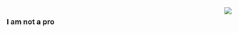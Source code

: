 <img align="right" src="https://github-readme-stats.vercel.app/api?username=baicaitomato&text_color=#725c42&show_icons=true&hide_title=true&icon_color=#ffb7c5" />

### I am not a pro
